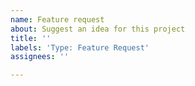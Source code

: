 ```yaml
---
name: Feature request
about: Suggest an idea for this project
title: ''
labels: 'Type: Feature Request'
assignees: ''

---
```

